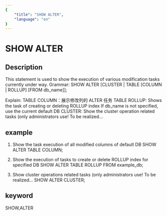```yaml
---
{
    "title": "SHOW ALTER",
    "language": "en"
}
---
```


# SHOW ALTER
## Description
This statement is used to show the execution of various modification tasks currently under way.
Grammar:
SHOW ALTER [CLUSTER | TABLE [COLUMN | ROLLUP] [FROM db_name]];

Explain:
TABLE COLUMN：展示修改列的 ALTER 任务
TABLE ROLLUP: Shows the task of creating or deleting ROLLUP index
If db_name is not specified, use the current default DB
CLUSTER: Show the cluster operation related tasks (only administrators use! To be realized...

## example
1. Show the task execution of all modified columns of default DB
SHOW ALTER TABLE COLUMN;

2. Show the execution of tasks to create or delete ROLLUP index for specified DB
SHOW ALTER TABLE ROLLUP FROM example_db;

3. Show cluster operations related tasks (only administrators use! To be realized...
SHOW ALTER CLUSTER;

## keyword
SHOW,ALTER

